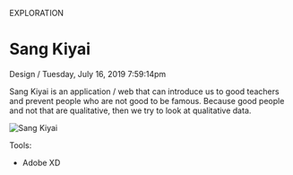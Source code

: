 <p class="type">EXPLORATION</p>

# Sang Kiyai

<p class="meta">Design  /  Tuesday, July 16, 2019 7:59:14pm</p>

Sang Kiyai is an application / web that can introduce us to good teachers and prevent people who are not good to be famous. Because good people and not that are qualitative, then we try to look at qualitative data.

![Sang Kiyai](https://farooq-agent.web.app/assets/images/works/large/sang-kiyai.jpg)

Tools:
- Adobe XD
